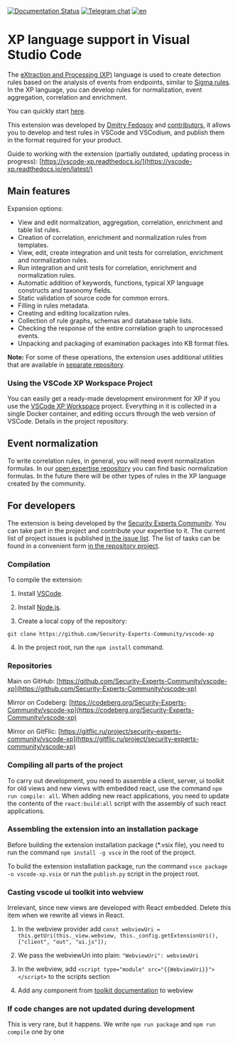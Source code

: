 [![Documentation Status](https://readthedocs.org/projects/vscode-xp/badge/?version=latest)](https://vscode-xp.readthedocs.io/ru/latest/?badge=latest) [![Telegram chat](https://img.shields.io/static/v1?label=chat&message=Telegram&color=blue&logo=telegram)](https://t.me/s3curity_experts_community/75) [![en](https://img.shields.io/badge/lang-ru-green.svg)](https://github.com/Security-Experts-Community/vscode-xp/blob/develop/README.md)

# XP language support in Visual Studio Code

The [eXtraction and Processing (XP)](https://help.ptsecurity.com/en-US/projects/maxpatrol10/26.2/help/1566293515) language is used to create detection rules based on the analysis of events from endpoints, similar to [Sigma rules](https://github.com/SigmaHQ/sigma). In the XP language, you can develop rules for normalization, event aggregation, correlation and enrichment.

You can quickly start [here](./docs/GETTING_STARTED.en.md).

This extension was developed by [Dmitry Fedosov](https://github.com/DmitryOffsec) and [contributors](https://github.com/Security-Experts-Community/vscode-xp/graphs/contributors), it allows you to develop and test rules in VSCode and VSCodium, and publish them in the format required for your product.

Guide to working with the extension (partially outdated, updating process in progress): [https://vscode-xp.readthedocs.io/](https://vscode-xp.readthedocs.io/en/latest/)

## Main features

Expansion options:

- View and edit normalization, aggregation, correlation, enrichment and table list rules.
- Creation of correlation, enrichment and normalization rules from templates.
- View, edit, create integration and unit tests for correlation, enrichment and normalization rules.
- Run integration and unit tests for correlation, enrichment and normalization rules.
- Automatic addition of keywords, functions, typical XP language constructs and taxonomy fields.
- Static validation of source code for common errors.
- Filling in rules metadata.
- Creating and editing localization rules.
- Collection of rule graphs, schemas and database table lists.
- Checking the response of the entire correlation graph to unprocessed events.
- Unpacking and packaging of examination packages into KB format files.

**Note:** For some of these operations, the extension uses additional utilities that are available in [separate repository](https://github.com/vxcontrol/xp-kbt/releases).

### Using the VSCode XP Workspace Project

You can easily get a ready-made development environment for XP if you use the [VSCode XP Workspace](https://github.com/Security-Experts-Community/vscode-xp-workspace) project. Everything in it is collected in a single Docker container, and editing occurs through the web version of VSCode.
Details in the project repository.

## Event normalization

To write correlation rules, in general, you will need event normalization formulas. In our [open expertise repository](https://github.com/Security-Experts-Community/open-xp-rules) you can find basic normalization formulas. In the future there will be other types of rules in the XP language created by the community.

## For developers

The extension is being developed by the [Security Experts Community](https://github.com/Security-Experts-Community). You can take part in the project and contribute your expertise to it. The current list of project issues is published [in the issue list](https://github.com/Security-Experts-Community/vscode-xp/issues). The list of tasks can be found in a convenient form [in the repository project](https://github.com/orgs/Security-Experts-Community/projects/2/views/3).

### Compilation

To compile the extension:

1. Install [VSCode](https://code.visualstudio.com/).

2. Install [Node.js](https://nodejs.org/).

3. Create a local copy of the repository:

```
git clone https://github.com/Security-Experts-Community/vscode-xp
```

4. In the project root, run the `npm install` command.

### Repositories

Main on GitHub: [https://github.com/Security-Experts-Community/vscode-xp](https://github.com/Security-Experts-Community/vscode-xp)

Mirror on Codeberg: [https://codeberg.org/Security-Experts-Community/vscode-xp](https://codeberg.org/Security-Experts-Community/vscode-xp)

Mirror on GitFlic: [https://gitflic.ru/project/security-experts-community/vscode-xp](https://gitflic.ru/project/security-experts-community/vscode-xp)

### Compiling all parts of the project

To carry out development, you need to assemble a client, server, ui toolkit for old views and new views with embedded react, use the command `npm run compile: all`.
When adding new react applications, you need to update the contents of the `react:build:all` script with the assembly of such react applications.

### Assembling the extension into an installation package

Before building the extension installation package (\*.vsix file), you need to run the command `npm install -g vsce` in the root of the project.

To build the extension installation package, run the command `vsce package -o vscode-xp.vsix` or run the `publish.py` script in the project root.

### Casting vscode ui toolkit into webview

Irrelevant, since new views are developed with React embedded. Delete this item when we rewrite all views in React.

1. In the webview provider add `const webviewUri = this.getUri(this._view.webview, this._config.getExtensionUri(), ["client", "out", "ui.js"]);`

2. We pass the webviewUri into plain: `"WebviewUri": webviewUri`

3. In the webview, add `<script type="module" src="{{WebviewUri}}"></script>` to the scripts section

4. Add any component from [toolkit documentation](https://github.com/microsoft/vscode-webview-ui-toolkit/blob/main/docs/components.md) to webview

### If code changes are not updated during development

This is very rare, but it happens. We write `npm run package` and `npm run compile` one by one
